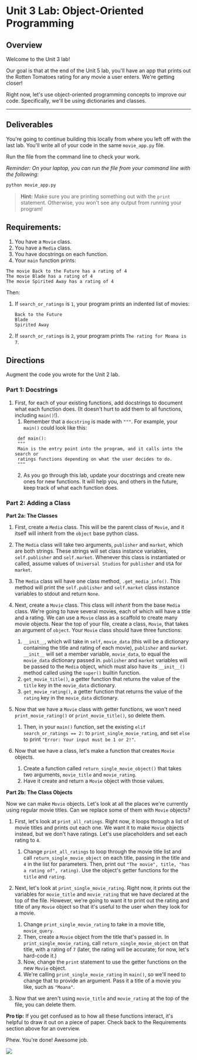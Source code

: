 # Unit 3 Lab: Object-Oriented Programming

## Overview
Welcome to the Unit 3 lab!

Our goal is that at the end of the Unit 5 lab, you'll have an app that prints out the Rotten Tomatoes rating for any movie a user enters. We're getting closer!

Right now, let's use object-oriented programming concepts to improve our code. Specifically, we'll be using dictionaries and classes.

------------

## Deliverables

You're going to continue building this locally from where you left off with the last lab. You'll write all of your code in the same `movie_app.py` file.

Run the file from the command line to check your work.

*Reminder: On your laptop, you can run the file from your command line with the following:*

```python
python movie_app.py
```
> **Hint:** Make sure you are printing something out with the `print` statement. Otherwise, you won't see any output from running your program!


## Requirements:

1. You have a `Movie` class.
1. You have a `Media` class.
1. You have docstrings on each function.
1. Your `main` function prints:
  ```
  The movie Back to the Future has a rating of 4
  The movie Blade has a rating of 4
  The movie Spirited Away has a rating of 4
  ```

Then:
1. If `search_or_ratings` is `1`, your program prints an indented list of movies:
    ```
    Back to the Future
    Blade
    Spirited Away
    ```

1. If `search_or_ratings` is `2`, your program prints `The rating for Moana is 7`.



## Directions

Augment the code you wrote for the Unit 2 lab.

### Part 1: Docstrings

1. First, for each of your existing functions, add docstrings to document what each function does. (It doesn't hurt to add them to all functions, including `main()`!).
    1. Remember that a `docstring` is made with `"""`. For example, your `main()` could look like this:
     ```
      def main():
      """
      Main is the entry point into the program, and it calls into the search or
      ratings functions depending on what the user decides to do.
      """
    ```
    2. As you go through this lab, update your docstrings and create new ones for new functions. It will help you, and others in the future, keep track of what each function does.

### Part 2: Adding a Class

**Part 2a: The Classes**

1. First, create a `Media` class. This will be the parent class of `Movie`, and it itself will inherit from the `object` base python class.
  1. The `Media` class will take two arguments, `publisher` and `market`, which are both strings. These strings will set class instance variables, `self.publisher` and `self.market`. Whenever this class is instantiated or called, assume values of `Universal Studios` for `publisher` and `USA` for `market`.
  1. The `Media` class will have one class method, `.get_media_info()`. This method will print the `self.publisher` and `self.market` class instance variables to stdout and return `None`.
1. Next, create a `Movie` class. This class will <i>inherit</i> from the base `Media` class. We're going to have several movies, each of which will have a title and a rating. We can use a `Movie` class as a scaffold to create many movie objects. Near the top of your file, create a class, `Movie`, that takes an argument of `object`. Your `Movie` class should have three functions:
   1. `__init__`, which will take in `self`, `movie_data` (this will be a dictionary containing the title and rating of each movie), `publisher` and `market`. `__init__` will set a member variable, `movie_data`, to equal the `movie_data` dictionary passed in. `publisher` and `market` variables will be passed to the `Media` object, which must also have its `__init__()` method called using the `super()` builtin function.
   1. `get_movie_title()`, a getter function that returns the value of the `title` key in the `movie_data` dictionary.
   1. `get_movie_rating()`, a getter function that returns the value of the `rating` key in the `movie_data` dictionary.

1. Now that we have a `Movie` class with getter functions, we won't need `print_movie_rating()` or `print_movie_title()`, so delete them.
    1. Then, in your `main()` function, set the existing `elif search_or_ratings == 2:` to `print_single_movie_rating`, and set `else` to print `"Error: Your input must be 1 or 2!"`.

1. Now that we have a class, let's make a function that creates `Movie` objects.
    1. Create a function called `return_single_movie_object()` that takes two arguments, `movie_title` and `movie_rating`.
    1. Have it create and return a `Movie` object with those values.

**Part 2b: The Class Objects**

Now we can make `Movie` objects. Let's look at all the places we're currently using regular movie titles. Can we replace some of them with `Movie` objects?
1. First, let's look at `print_all_ratings`. Right now, it loops through a list of movie titles and prints out each one. We want it to make `Movie` objects instead, but we don't have ratings. Let's use placeholders and set each rating to `4`.
    1. Change `print_all_ratings` to loop through the movie title list and call `return_single_movie_object` on each title, passing in the title and `4` in the list for parameters. Then, print out `"The movie", title, "has a rating of", rating)`. Use the object's getter functions for the `title` and `rating`.

1. Next, let's look at `print_single_movie_rating`. Right now, it prints out the variables for `movie_title` and `movie_rating` that we have declared at the top of the file. However, we're going to want it to print out the rating and title of any `Movie` object so that it's useful to the user when they look for a movie.
    1. Change `print_single_movie_rating` to take in a movie title, `movie_query`.
    1. Then, create a `Movie` object from the title that's passed in. In `print_single_movie_rating`, call `return_single_movie_object` on that title, with a rating of `7` (later, the rating will be accurate; for now, let's hard-code it.)
    1. Now, change the `print` statement to use the getter functions on the new `Movie` object.
    1. We're calling `print_single_movie_rating` in `main()`, so we'll need to change that to provide an argument. Pass it a title of a movie you like, such as `"Moana"`.
1. Now that we aren't using `movie_title` and `movie_rating` at the top of the file, you can delete them.


**Pro tip:** If you get confused as to how all these functions interact, it's helpful to draw it out on a piece of paper. Check back to the Requirements section above for an overview.

Phew. You're done! Awesome job.

![](https://thumbs.gfycat.com/GenerousFluffyDegu-size_restricted.gif)

